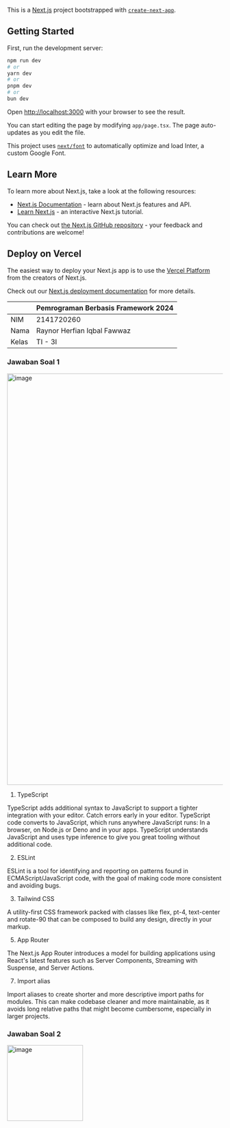 This is a [Next.js](https://nextjs.org/) project bootstrapped with [`create-next-app`](https://github.com/vercel/next.js/tree/canary/packages/create-next-app).

## Getting Started

First, run the development server:

```bash
npm run dev
# or
yarn dev
# or
pnpm dev
# or
bun dev
```

Open [http://localhost:3000](http://localhost:3000) with your browser to see the result.

You can start editing the page by modifying `app/page.tsx`. The page auto-updates as you edit the file.

This project uses [`next/font`](https://nextjs.org/docs/basic-features/font-optimization) to automatically optimize and load Inter, a custom Google Font.

## Learn More

To learn more about Next.js, take a look at the following resources:

- [Next.js Documentation](https://nextjs.org/docs) - learn about Next.js features and API.
- [Learn Next.js](https://nextjs.org/learn) - an interactive Next.js tutorial.

You can check out [the Next.js GitHub repository](https://github.com/vercel/next.js/) - your feedback and contributions are welcome!

## Deploy on Vercel

The easiest way to deploy your Next.js app is to use the [Vercel Platform](https://vercel.com/new?utm_medium=default-template&filter=next.js&utm_source=create-next-app&utm_campaign=create-next-app-readme) from the creators of Next.js.

Check out our [Next.js deployment documentation](https://nextjs.org/docs/deployment) for more details.

|  | Pemrograman Berbasis Framework 2024 |
|--|--|
| NIM |  2141720260|
| Nama |  Raynor Herfian Iqbal Fawwaz |
| Kelas | TI - 3I |

### Jawaban Soal 1
<img width="960" alt="image" src="https://github.com/RayFian/-02-Raynor-Herfian-Iqbal-Fawwaz-Intro-to-ReactJS/assets/114212607/759c6334-a84e-4c5b-88c7-3f83f3c59a6a">


1. TypeScript
  
TypeScript adds additional syntax to JavaScript to support a tighter integration with your editor. Catch errors early in your editor. TypeScript code converts to JavaScript, which runs anywhere JavaScript runs: In a browser, on Node.js or Deno and in your apps. TypeScript understands JavaScript and uses type inference to give you great tooling without additional code.

2. ESLint

ESLint is a tool for identifying and reporting on patterns found in ECMAScript/JavaScript code, with the goal of making code more consistent and avoiding bugs.

3. Tailwind CSS
   
A utility-first CSS framework packed with classes like flex, pt-4, text-center and rotate-90 that can be composed to build any design, directly in your markup.

5. App Router
   
The Next.js App Router introduces a model for building applications using React's latest features such as Server Components, Streaming with Suspense, and Server Actions.

7. Import alias
   
Import aliases to create shorter and more descriptive import paths for modules. This can make codebase cleaner and more maintainable, as it avoids long relative paths that might become cumbersome, especially in larger projects.

### Jawaban Soal 2
<img width="177" alt="image" src="https://github.com/RayFian/-02-Raynor-Herfian-Iqbal-Fawwaz-Intro-to-ReactJS/assets/114212607/464071c6-f7b4-4c4b-9673-75bf562c1bbc">

